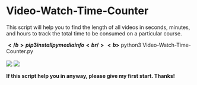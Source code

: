 # Video-Watch-Time-Counter
This script will help you to find the length of all videos in seconds, minutes, and hours to track the total time to be consumed on a particular course.

<b>$</b> pip3 install pymediainfo<br/>
<b>$</b> python3 Video-Watch-Time-Counter.py<br/><br/>
<img src="https://i.ibb.co/3RKrcm9/command.png"/>
<img src="https://i.ibb.co/t8cPrDd/result.png" />

<b>If this script help you in anyway, please give my first start. Thanks!</b>
